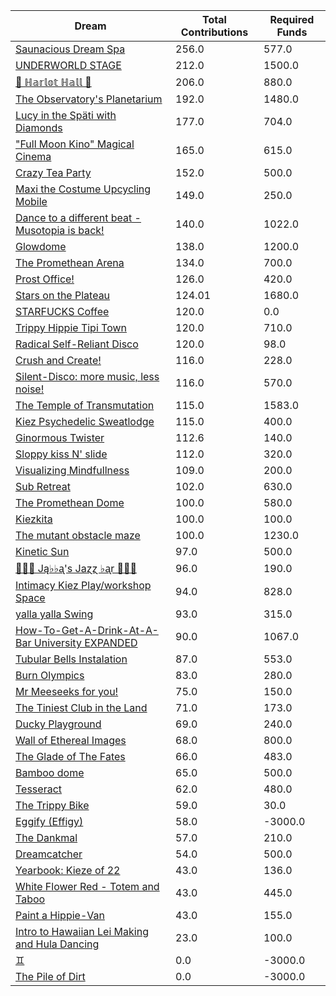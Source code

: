 | Dream | Total Contributions | Required Funds |
| ----- | ------------------- | -------------- |
| [Saunacious Dream Spa](https://kiezburn.dreams.wtf/kiez-burn-2022/625156b9bff459002d4b0801) | 256.0 | 577.0 |
| [UNDERWORLD STAGE](https://kiezburn.dreams.wtf/kiez-burn-2022/624b3b15bff459002d47560e) | 212.0 | 1500.0 |
| [🍑 ℍ𝕒𝕣𝕝𝕠𝕥 ℍ𝕒𝕝𝕝 🍑](https://kiezburn.dreams.wtf/kiez-burn-2022/625062fcbff459002d4a2279) | 206.0 | 880.0 |
| [The Observatory's Planetarium](https://kiezburn.dreams.wtf/kiez-burn-2022/6251457dbff459002d4add81) | 192.0 | 1480.0 |
| [Lucy in the Späti with Diamonds](https://kiezburn.dreams.wtf/kiez-burn-2022/62417185bff459002d4579a3) | 177.0 | 704.0 |
| [ "Full Moon Kino" Magical Cinema ](https://kiezburn.dreams.wtf/kiez-burn-2022/62502e40bff459002d49db0d) | 165.0 | 615.0 |
| [Crazy Tea Party](https://kiezburn.dreams.wtf/kiez-burn-2022/624f3ec9bff459002d495da3) | 152.0 | 500.0 |
| [Maxi the Costume Upcycling Mobile](https://kiezburn.dreams.wtf/kiez-burn-2022/625303b9bff459002d4e9647) | 149.0 | 250.0 |
| [Dance to a different beat - Musotopia is back!](https://kiezburn.dreams.wtf/kiez-burn-2022/6252a290bff459002d4cf22c) | 140.0 | 1022.0 |
| [Glowdome](https://kiezburn.dreams.wtf/kiez-burn-2022/6253221dbff459002d4f33b8) | 138.0 | 1200.0 |
| [The Promethean Arena](https://kiezburn.dreams.wtf/kiez-burn-2022/62517552bff459002d4b2f4c) | 134.0 | 700.0 |
| [Prost Office!](https://kiezburn.dreams.wtf/kiez-burn-2022/62506c97bff459002d4a291c) | 126.0 | 420.0 |
| [Stars on the Plateau](https://kiezburn.dreams.wtf/kiez-burn-2022/62505020bff459002d4a0115) | 124.01 | 1680.0 |
| [STARFUCKS Coffee](https://kiezburn.dreams.wtf/kiez-burn-2022/62525edebff459002d4c88e4) | 120.0 | 0.0 |
| [Trippy Hippie Tipi Town](https://kiezburn.dreams.wtf/kiez-burn-2022/6250a340bff459002d4a86d2) | 120.0 | 710.0 |
| [Radical Self-Reliant Disco](https://kiezburn.dreams.wtf/kiez-burn-2022/624c0e65bff459002d47ad27) | 120.0 | 98.0 |
| [Crush and Create!](https://kiezburn.dreams.wtf/kiez-burn-2022/624f063abff459002d48ca8c) | 116.0 | 228.0 |
| [Silent-Disco: more music, less noise!](https://kiezburn.dreams.wtf/kiez-burn-2022/624f3aaabff459002d4950e4) | 116.0 | 570.0 |
| [The Temple of Transmutation](https://kiezburn.dreams.wtf/kiez-burn-2022/62499a8dbff459002d46e87a) | 115.0 | 1583.0 |
| [Kiez Psychedelic Sweatlodge ](https://kiezburn.dreams.wtf/kiez-burn-2022/6252c733bff459002d4d4e0a) | 115.0 | 400.0 |
| [Ginormous Twister](https://kiezburn.dreams.wtf/kiez-burn-2022/6251dd67bff459002d4c2197) | 112.6 | 140.0 |
| [Sloppy kiss N' slide ](https://kiezburn.dreams.wtf/kiez-burn-2022/62534fedbff459002d51406f) | 112.0 | 320.0 |
| [Visualizing Mindfullness](https://kiezburn.dreams.wtf/kiez-burn-2022/625303cabff459002d4e980e) | 109.0 | 200.0 |
| [Sub Retreat](https://kiezburn.dreams.wtf/kiez-burn-2022/62533d5abff459002d500916) | 102.0 | 630.0 |
| [The Promethean Dome](https://kiezburn.dreams.wtf/kiez-burn-2022/6250072fbff459002d49b341) | 100.0 | 580.0 |
| [Kiezkita](https://kiezburn.dreams.wtf/kiez-burn-2022/625352d6bff459002d516cab) | 100.0 | 100.0 |
| [The mutant obstacle maze](https://kiezburn.dreams.wtf/kiez-burn-2022/623c3e06bff459002d44bed2) | 100.0 | 1230.0 |
| [Kinetic Sun](https://kiezburn.dreams.wtf/kiez-burn-2022/6252cb83bff459002d4d6b15) | 97.0 | 500.0 |
| [🎹🎹🎹 Ją♭♭ᶏ's Jaɀɀ ♭ᶏr 🎹🎹🎹](https://kiezburn.dreams.wtf/kiez-burn-2022/625e8179bff459002d5eee75) | 96.0 | 190.0 |
| [Intimacy Kiez Play/workshop Space](https://kiezburn.dreams.wtf/kiez-burn-2022/62507577bff459002d4a4266) | 94.0 | 828.0 |
| [yalla yalla Swing](https://kiezburn.dreams.wtf/kiez-burn-2022/6252f5d9bff459002d4e38f1) | 93.0 | 315.0 |
| [How-To-Get-A-Drink-At-A-Bar University EXPANDED](https://kiezburn.dreams.wtf/kiez-burn-2022/624ea014bff459002d486b47) | 90.0 | 1067.0 |
| [Tubular Bells Instalation](https://kiezburn.dreams.wtf/kiez-burn-2022/624db933bff459002d4824be) | 87.0 | 553.0 |
| [Burn Olympics](https://kiezburn.dreams.wtf/kiez-burn-2022/62389918bff459002d43f4a2) | 83.0 | 280.0 |
| [Mr Meeseeks for you!](https://kiezburn.dreams.wtf/kiez-burn-2022/62589728bff459002d590988) | 75.0 | 150.0 |
| [The Tiniest Club in the Land](https://kiezburn.dreams.wtf/kiez-burn-2022/624c1864bff459002d47b77b) | 71.0 | 173.0 |
| [Ducky Playground](https://kiezburn.dreams.wtf/kiez-burn-2022/62534b08bff459002d510123) | 69.0 | 240.0 |
| [Wall of Ethereal Images](https://kiezburn.dreams.wtf/kiez-burn-2022/624f316fbff459002d494699) | 68.0 | 800.0 |
| [The Glade of The Fates](https://kiezburn.dreams.wtf/kiez-burn-2022/62514be0bff459002d4aff19) | 66.0 | 483.0 |
| [Bamboo dome](https://kiezburn.dreams.wtf/kiez-burn-2022/62442c02bff459002d461275) | 65.0 | 500.0 |
| [Tesseract](https://kiezburn.dreams.wtf/kiez-burn-2022/624ca260bff459002d47e5c8) | 62.0 | 480.0 |
| [The Trippy Bike](https://kiezburn.dreams.wtf/kiez-burn-2022/622b5c82d875f9002daf63c2) | 59.0 | 30.0 |
| [Eggify (Effigy)](https://kiezburn.dreams.wtf/kiez-burn-2022/62528776bff459002d4ca260) | 58.0 | -3000.0 |
| [The Dankmal](https://kiezburn.dreams.wtf/kiez-burn-2022/6252a27abff459002d4cf141) | 57.0 | 210.0 |
| [Dreamcatcher](https://kiezburn.dreams.wtf/kiez-burn-2022/62532a41bff459002d4f5d2d) | 54.0 | 500.0 |
| [Yearbook: Kieze of 22](https://kiezburn.dreams.wtf/kiez-burn-2022/625342a3bff459002d507320) | 43.0 | 136.0 |
| [White Flower Red - Totem and Taboo](https://kiezburn.dreams.wtf/kiez-burn-2022/624ee124bff459002d48a1c1) | 43.0 | 445.0 |
| [Paint a Hippie-Van](https://kiezburn.dreams.wtf/kiez-burn-2022/624e8e65bff459002d485e8a) | 43.0 | 155.0 |
| [Intro to Hawaiian Lei Making and Hula Dancing](https://kiezburn.dreams.wtf/kiez-burn-2022/62533e56bff459002d5028f4) | 23.0 | 100.0 |
| [♊︎](https://kiezburn.dreams.wtf/kiez-burn-2022/62525228bff459002d4c81cc) | 0.0 | -3000.0 |
| [The Pile of Dirt](https://kiezburn.dreams.wtf/kiez-burn-2022/6234dd4fbff459002d42c5d9) | 0.0 | -3000.0 |
